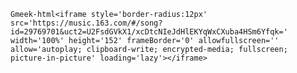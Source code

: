 `Gmeek-html<iframe style='border-radius:12px' src='https://music.163.com/#/song?id=29769701&uct2=U2FsdGVkX1/xcDtcNIeJdHlEKYqWxCXuba4HSm6Yfqk=' width='100%' height='152' frameBorder='0' allowfullscreen='' allow='autoplay; clipboard-write; encrypted-media; fullscreen; picture-in-picture' loading='lazy'></iframe>`

